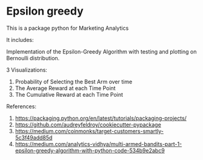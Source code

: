 # Epsilon greedy

This is a package python for Marketing Analytics

It includes:

Implementation of the Epsilon-Greedy Algorithm with testing and plotting on Bernoulli distribution.

3 Visualizations:
  1) Probability of Selecting the Best Arm over time
  2) The Average Reward at each Time Point
  3) The Cumulative Reward at each Time Point
 

References:
1) https://packaging.python.org/en/latest/tutorials/packaging-projects/
2) https://github.com/audreyfeldroy/cookiecutter-pypackage
3) https://medium.com/coinmonks/target-customers-smartly-5c3f49add85d
4) https://medium.com/analytics-vidhya/multi-armed-bandits-part-1-epsilon-greedy-algorithm-with-python-code-534b9e2abc9
